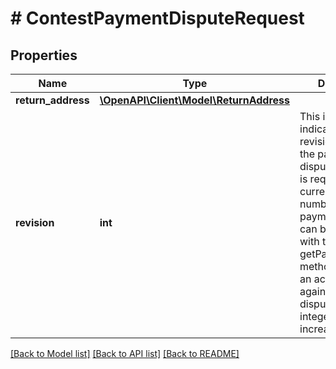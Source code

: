 # # ContestPaymentDisputeRequest

## Properties

Name | Type | Description | Notes
------------ | ------------- | ------------- | -------------
**return_address** | [**\OpenAPI\Client\Model\ReturnAddress**](ReturnAddress.md) |  | [optional] 
**revision** | **int** | This integer value indicates the revision number of the payment dispute. This field is required. The current revision number for a payment dispute can be retrieved with the getPaymentDispute method. Each time an action is taken against a payment dispute, this integer value increases by 1. | [optional] 

[[Back to Model list]](../../README.md#documentation-for-models) [[Back to API list]](../../README.md#documentation-for-api-endpoints) [[Back to README]](../../README.md)


